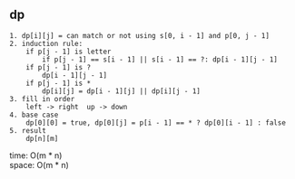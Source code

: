 ## dp

	1. dp[i][j] = can match or not using s[0, i - 1] and p[0, j - 1]
	2. induction rule:
	    if p[j - 1] is letter
	        if p[j - 1] == s[i - 1] || s[i - 1] == ?: dp[i - 1][j - 1]
	    if p[j - 1] is ?
	        dp[i - 1][j - 1]
	    if p[j - 1] is *
	        dp[i][j] = dp[i - 1][j] || dp[i][j - 1]
	3. fill in order
	    left -> right  up -> down
	4. base case
	    dp[0][0] = true, dp[0][j] = p[i - 1] == * ? dp[0][i - 1] : false
	5. result
		dp[n][m]

time: O(m * n)<br>
space: O(m * n)
